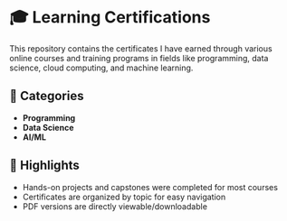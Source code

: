 # 🎓 Learning Certifications

This repository contains the certificates I have earned through various online courses and training programs in fields like programming, data science, cloud computing, and machine learning.

## 📂 Categories
- **Programming**
- **Data Science**
- **AI/ML**

## 📌 Highlights
- Hands-on projects and capstones were completed for most courses
- Certificates are organized by topic for easy navigation
- PDF versions are directly viewable/downloadable
